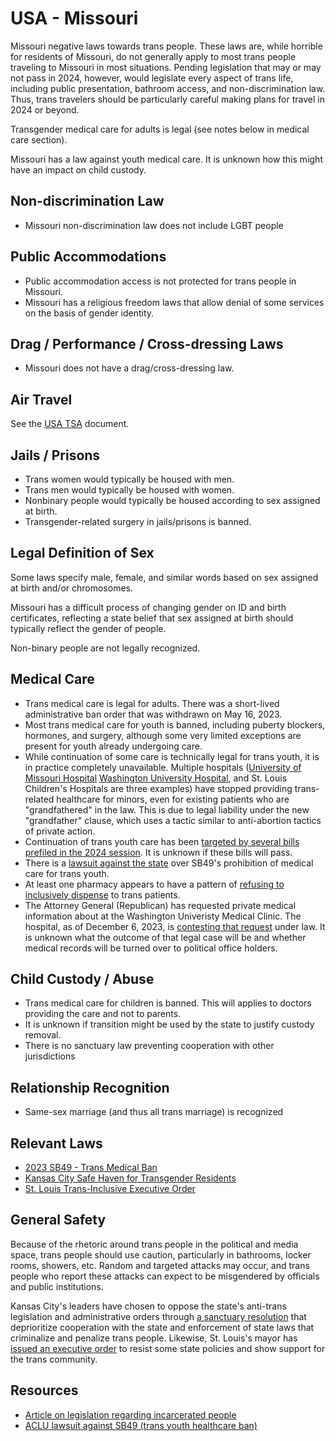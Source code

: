 # USA - Missouri

Missouri negative laws towards trans people. These laws
are, while horrible for residents of Missouri, do not generally
apply to most trans people traveling to Missouri in most
situations.  Pending legislation that may or may not pass in 2024,
however, would legislate every aspect of trans life, including public
presentation, bathroom access, and non-discrimination law.  Thus, trans
travelers should be particularly careful making plans for travel in
2024 or beyond.

Transgender medical care for adults is legal (see notes below in medical
care section).

Missouri has a law against youth medical care. It is unknown how this
might have an impact on child custody.

## Non-discrimination Law

 * Missouri non-discrimination law does not include LGBT people

## Public Accommodations

 * Public accommodation access is not protected for trans people in
   Missouri.
 * Missouri has a religious freedom laws that allow denial of some
   services on the basis of gender identity.

## Drag / Performance / Cross-dressing Laws

 * Missouri does not have a drag/cross-dressing law.

## Air Travel

See the [USA TSA](notes/tsa.md) document.

## Jails / Prisons

 * Trans women would typically be housed with men.
 * Trans men would typically be housed with women.
 * Nonbinary people would typically be housed according to sex
   assigned at birth.
 * Transgender-related surgery in jails/prisons is banned.

## Legal Definition of Sex

Some laws specify male, female, and similar words based on sex assigned
at birth and/or chromosomes.

Missouri has a difficult process of changing gender on ID and birth
certificates, reflecting a state belief that sex assigned at birth
should typically reflect the gender of people.

Non-binary people are not legally recognized.

## Medical Care

 * Trans medical care is legal for adults.  There was a short-lived
   administrative ban order that was withdrawn on May 16, 2023.
 * Most trans medical care for youth is banned, including puberty
   blockers, hormones, and surgery, although some very limited exceptions
   are present for youth already undergoing care.
 * While continuation of some care is technically legal for trans youth, it
   is in practice completely unavailable. Multiple hospitals ([University of
   Missouri Hospital](https://www.wabi.tv/video/2023/08/29/father-transgender-teen-says-mo-hospital-will-no-longer-provide-gender-affirming-care/)
   [Washington University
   Hospital](https://source.wustl.edu/2023/09/statement-on-washington-university-transgender-center/),
   and St. Louis Children's Hospitals are three examples) have stopped
   providing trans-related healthcare for minors, even for existing patients
   who are "grandfathered" in the law. This is due to legal liability
   under the new "grandfather" clause, which uses a tactic similar to
   anti-abortion tactics of private action.
 * Continuation of trans youth care has been [targeted by several bills prefiled in
   the 2024
   session](https://documents.house.mo.gov/billtracking/bills241/hlrbillspdf/3009H.01I.pdf).
   It is unknown if these bills will pass.
 * There is a [lawsuit against the
   state](https://www.aclu-mo.org/en/news/families-and-medical-providers-sue-missouri-block-transgender-youth-medical-care-ban)
   over SB49's prohibition of medical care for trans youth.
 * At least one pharmacy appears to have a pattern of [refusing to
   inclusively
   dispense](https://www.kansascity.com/news/local/article280392949.html)
   to trans patients.
 * The Attorney General (Republican) has requested private medical
   information about at the Washington Univeristy Medical Clinic.  The
   hospital, as of December 6, 2023, is [contesting that
   request](https://missouriindependent.com/briefs/wash-u-alleges-missouri-ag-illegally-sought-patient-records-from-transgender-center/)
   under law. It is unknown what the outcome of that legal case will be
   and whether medical records will be turned over to political office
   holders.

## Child Custody / Abuse

 * Trans medical care for children is banned.  This will applies to
   doctors providing the care and not to parents.
 * It is unknown if transition might be used by the state to justify
   custody removal.
 * There is no sanctuary law preventing cooperation with other
   jurisdictions
 
## Relationship Recognition

 * Same-sex marriage (and thus all trans marriage) is recognized

## Relevant Laws

 * [2023 SB49 - Trans Medical Ban](https://legiscan.com/MO/text/SB49/id/2755107)
 * [Kansas City Safe Haven for Transgender Residents](https://www.kcmo.gov/Home/Components/News/News/2040/1746)
 * [St. Louis Trans-Inclusive Executive Order](https://www.stlouis-mo.gov/government/departments/mayor/documents/executive-orders/upload/Draft-EO-Trans-Rights.pdf)

## General Safety

Because of the rhetoric around trans people in the political and media
space, trans people should use caution, particularly in bathrooms,
locker rooms, showers, etc.  Random and targeted attacks may occur, and
trans people who report these attacks can expect to be misgendered by
officials and public institutions.

Kansas City's leaders have chosen to oppose the state's anti-trans
legislation and administrative orders through [a sanctuary
resolution](https://www.kcmo.gov/Home/Components/News/News/2040/1746)
that deprioritize cooperation with the state and enforcement of state
laws that criminalize and penalize trans people.  Likewise, St. Louis's
mayor has [issued an executive
order](https://www.stlouis-mo.gov/government/departments/mayor/documents/executive-orders/upload/Draft-EO-Trans-Rights.pdf)
to resist some state policies and show support for the trans community.

## Resources

 * [Article on legislation regarding incarcerated people](https://outinstl.com/we-have-to-fight-incarcerated-transgender-missourians-are-latest-target-of-missouri-lawmakers/)
 * [ACLU lawsuit against SB49 (trans youth healthcare ban)](https://www.aclu-mo.org/en/news/families-and-medical-providers-sue-missouri-block-transgender-youth-medical-care-ban)
